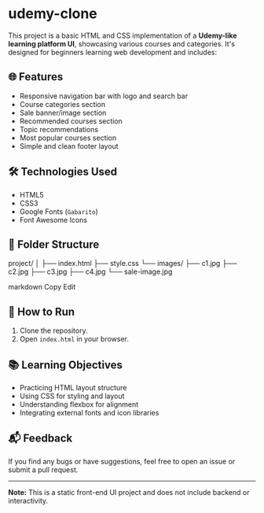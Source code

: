 # udemy-clone

This project is a basic HTML and CSS implementation of a **Udemy-like learning platform UI**, showcasing various courses and categories. It's designed for beginners learning web development and includes:

## 🌐 Features

- Responsive navigation bar with logo and search bar
- Course categories section
- Sale banner/image section
- Recommended courses section
- Topic recommendations
- Most popular courses section
- Simple and clean footer layout

## 🛠️ Technologies Used

- HTML5
- CSS3
- Google Fonts (`Gabarito`)
- Font Awesome Icons

## 📁 Folder Structure

project/
│
├── index.html
├── style.css
└── images/
├── c1.jpg
├── c2.jpg
├── c3.jpg
├── c4.jpg
└── sale-image.jpg

markdown
Copy
Edit

## 🚀 How to Run

1. Clone the repository.
2. Open `index.html` in your browser.


## 📚 Learning Objectives

- Practicing HTML layout structure
- Using CSS for styling and layout
- Understanding flexbox for alignment
- Integrating external fonts and icon libraries

## 📬 Feedback

If you find any bugs or have suggestions, feel free to open an issue or submit a pull request.

---

**Note:** This is a static front-end UI project and does not include backend or interactivity.
